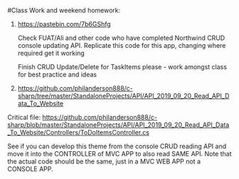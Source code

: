 #Class Work and weekend homework:

1. https://pastebin.com/7b6GShfg
	
	Check FUAT/Ali and other code who have completed Northwind CRUD console updating API. Replicate this code for this app, changing where required get it working


	Finish CRUD Update/Delete for TaskItems please - work amongst class for best practice and ideas


2. https://github.com/philanderson888/c-sharp/tree/master/StandaloneProjects/API/API_2019_09_20_Read_API_Data_To_Website

Critical file: https://github.com/philanderson888/c-sharp/blob/master/StandaloneProjects/API/API_2019_09_20_Read_API_Data_To_Website/Controllers/ToDoItemsController.cs

See if you can develop this theme from the console CRUD reading API and move it into the CONTROLLER of MVC APP to also read SAME API.
Note that the actual code should be the same, just in a MVC WEB APP not a CONSOLE APP.
